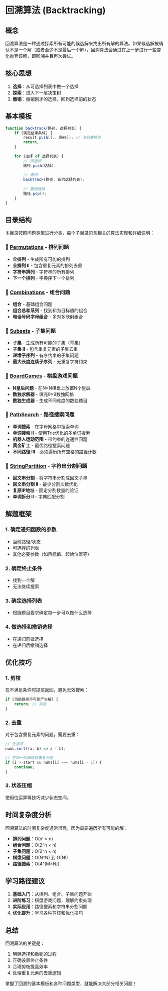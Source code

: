 # 回溯算法 (Backtracking)

## 概念

回溯算法是一种通过探索所有可能的候选解来找出所有解的算法。如果候选解被确认不是一个解（或者至少不是最后一个解），回溯算法会通过在上一步进行一些变化抛弃该解，即回溯并且再次尝试。

## 核心思想

1. **选择**：从可选择列表中做一个选择
2. **探索**：进入下一层决策树
3. **撤销**：撤销刚才的选择，回到选择前的状态

## 基本模板

```javascript
function backtrack(路径, 选择列表) {
    if (满足结束条件) {
        result.push([...路径]); // 注意要拷贝
        return;
    }
    
    for (选择 of 选择列表) {
        // 做选择
        路径.push(选择);
        
        // 递归
        backtrack(路径, 新的选择列表);
        
        // 撤销选择
        路径.pop();
    }
}
```

## 目录结构

本目录按照问题类型进行分类，每个子目录包含相关的算法实现和详细说明：

### 📁 [Permutations](./Permutations/) - 排列问题
- **全排列** - 生成所有可能的排列
- **全排列 II** - 包含重复元素的排列去重
- **字符串排列** - 字符串的所有排列
- **下一个排列** - 字典序下一个排列

### 📁 [Combinations](./Combinations/) - 组合问题
- **组合** - 基础组合问题
- **组合总和系列** - 找到和为目标值的组合
- **电话号码字母组合** - 多对多映射组合

### 📁 [Subsets](./Subsets/) - 子集问题
- **子集** - 生成所有可能的子集（幂集）
- **子集 II** - 包含重复元素的子集去重
- **递增子序列** - 有序约束的子集问题
- **最大长度连续子序列** - 无重复字符约束

### 📁 [BoardGames](./BoardGames/) - 棋盘游戏问题
- **N皇后问题** - 在N×N棋盘上放置N个皇后
- **数独求解器** - 填充9×9数独网格
- **数独生成器** - 生成不同难度的数独题目

### 📁 [PathSearch](./PathSearch/) - 路径搜索问题
- **单词搜索** - 在字母网格中搜索单词
- **单词搜索 II** - 使用Trie优化的多单词搜索
- **机器人运动范围** - 带约束的连通性问题
- **黄金矿工** - 最优路径搜索问题
- **不同路径 III** - 必须遍历所有空格的路径计数

### 📁 [StringPartition](./StringPartition/) - 字符串分割问题
- **回文串分割** - 将字符串分割成回文子串
- **回文串分割 II** - 最少分割次数优化
- **复原IP地址** - 固定分割数量的验证
- **单词拆分 II** - 字典匹配分割

## 解题框架

### 1. 确定递归函数的参数
- 当前路径/状态
- 可选择的列表
- 其他必要参数（如目标值、起始位置等）

### 2. 确定终止条件
- 找到一个解
- 无法继续搜索

### 3. 确定选择列表
- 根据题目要求确定每一步可以做什么选择

### 4. 做选择和撤销选择
- 在递归前做选择
- 在递归后撤销选择

## 优化技巧

### 1. 剪枝
在不满足条件时提前返回，避免无效搜索：

```javascript
if (当前路径不可能产生解) {
    return; // 剪枝
}
```

### 2. 去重
对于包含重复元素的问题，需要去重：

```javascript
// 先排序
nums.sort((a, b) => a - b);

// 在同一层级跳过重复元素
if (i > start && nums[i] === nums[i - 1]) {
    continue;
}
```

### 3. 状态压缩
使用位运算等技巧减少状态空间。

## 时间复杂度分析

回溯算法的时间复杂度通常很高，因为需要遍历所有可能的解：
- **排列问题**：O(n! × n)
- **组合问题**：O(2^n × n)
- **子集问题**：O(2^n × n)
- **棋盘问题**：O(N^N) 到 O(N!)
- **路径搜索**：O(4^(M×N))

## 学习路径建议

1. **基础入门**：从排列、组合、子集问题开始
2. **进阶练习**：棋盘游戏问题，理解约束处理
3. **实际应用**：路径搜索和字符串分割问题
4. **优化提升**：学习各种剪枝和优化技巧

## 总结

回溯算法的关键是：
1. 明确选择和撤销的过程
2. 正确设置终止条件
3. 合理剪枝提高效率
4. 处理重复元素的去重逻辑

掌握了回溯的基本模板和各种问题类型，就能解决大部分相关问题！
